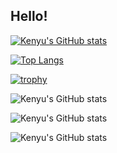 ## Hello!

[![Kenyu's GitHub stats](https://github-readme-stats-y3l2.vercel.app/api?username=kenyu1023mori&exclude_repo=github-readme-stats&count_private=true&show_icons=true&theme=algolia)](https://github.com/kenyu1023mori/github-readme-stats)

[![Top Langs](https://github-readme-stats-y3l2.vercel.app/api/top-langs/?username=kenyu1023mori&exclude_repo=github-readme-stats&hide=jupyternotebook&theme=algolia)](https://github.com/kenyu1023mori/github-readme-stats)

[![trophy](https://github-profile-trophy.vercel.app/?username=kenyu1023mori&theme=algolia)](https://github.com/kenyu1023mori/github-profile-trophy)

![Kenyu's GitHub stats](http://github-profile-summary-cards.vercel.app/api/cards/profile-details?username=kenyu1023mori&theme=2077)

![Kenyu's GitHub stats](http://github-profile-summary-cards.vercel.app/api/cards/repos-per-language?username=kenyu1023mori&theme=2077)

![Kenyu's GitHub stats](http://github-profile-summary-cards.vercel.app/api/cards/most-commit-language?username=kenyu1023mori&theme=2077)


